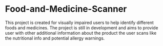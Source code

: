 # Food-and-Medicine-Scanner
This project is created for visually impaired users to help identify different foods and medicines. The project is still in development and aims to provide user with other additional information about the product the user scans like the nutritional info and potential allergy warnings. 
